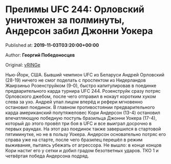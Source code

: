 
# Прелимы UFC 244: Орловский уничтожен за полминуты, Андерсон забил Джонни Уокера

Published at: **2019-11-03T03:20:00+00:00**

Author: **Георгий Победоносцев**

Original: [vRINGe](https://vringe.com/mma/news/129133-prelimy-ufc-244-orlovskiy-unichtozhen-za-polminuty-anderson-zabil-dzhonni-uokera.htm)

Нью-Йорк, США. Бывший чемпион UFC из Беларуси Андрей Орловский (28-19) ничего не смог поделать с проспектом из Нидерландов Жаирзиньо Розенструйком (9-0), быстро капитулировав в поединке предварительного карда турнира UFC 244.
Розенструйк сразу потряс Орловского джебом, после чего отправил в нокаут коротким хуком слева за ухо. Андрей упал лицом вперёд и рефери мгновенно остановил поединок.
В главном противостоянии предварительного карда американский полутяжеловес Кори Андерсон (13-4) остановил впечатляющую победную поступь бразильца Джонни Уокера (17-4), который до этого провёл три боя в UFC и все выиграл досрочно в первых раундах.
На этот раз поединок также завершился в стартовой пятиминутке, но не в пользу Уокера. Андерсон основательно потряс его справа уже на старте, после чего бразилец перешёл в режим выживания, пытаясь убежать от агрессора. Не вышло: в конце концов Кори настиг его у сетки и добил градом безответных ударов. ТКО 1 и четвёртая победа Андерсона подряд.
